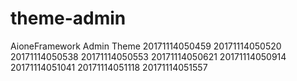 # theme-admin
AioneFramework Admin Theme
201711140504592017111405052020171114050538201711140505532017111405062120171114050914201711140510412017111405111820171114051557